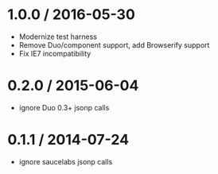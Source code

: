1.0.0 / 2016-05-30
==================

  * Modernize test harness 
  * Remove Duo/component support, add Browserify support
  * Fix IE7 incompatibility

0.2.0 / 2015-06-04
==================

 * ignore Duo 0.3+ jsonp calls

0.1.1 / 2014-07-24
==================

 * ignore saucelabs jsonp calls
